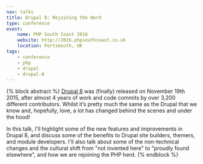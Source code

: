 ```yaml
---
nav: talks
title: Drupal 8: Rejoining the Herd
type: conference
event:
    name: PHP South Coast 2016
    website: http://2016.phpsouthcoast.co.uk
    location: Portsmouth, UK
tags:
    - conference
    - php
    - drupal
    - drupal-8
---
```

{% block abstract %}
[Drupal 8](https://www.drupal.org/8) was (finally) released on November 19th 2015, after almost 4 years of work and code commits by over 3,200 different contributors. Whilst it’s pretty much the same as the Drupal that we know and, hopefully, love, a lot has changed behind the scenes and under the hood!

In this talk, I'll highlight some of the new features and improvements in Drupal 8, and discuss some of the benefits to Drupal site builders, themers, and module developers. I'll also talk about some of the non-technical changes and the cultural shift from "not invented here" to "proudly found elsewhere", and how we are rejoining the PHP herd.
{% endblock %}
